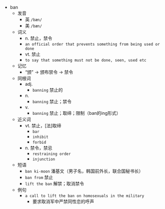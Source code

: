 - ban
  - 发音
    - 英 `/bæn/`
    - 美 `/bæn/`
  - 词义
    - n. 禁止，禁令
    - `an official order that prevents something from being used or done`
    - vt. 禁止
    - `to say that something must not be done, seen, used etc`
  - 记忆
    - “颁” → 颁布禁令 → 禁令
  - 同根词
    - adj.
      - `banning` 禁止的
    - n.
      - `banning` 禁止；禁令
    - v.
      - `banning` 禁止；取缔；限制（ban的ing形式）
  - 近义词
    - vt. 禁止，[法]取缔
      - `bar`
      - `inhibit`
      - `forbid`
    - n. 禁令，禁忌
      - `restraining order`
      - `injunction`
  - 短语
    - `ban ki-moon` 潘基文（男子名，韩国前外长，联合国秘书长） 
    - `ban from` 禁止 
    - `lift the ban` 解禁；取消禁令 
  - 例句
    - `a call to lift the ban on homosexuals in the military`
      - 要求取消军中严禁同性恋的呼声

